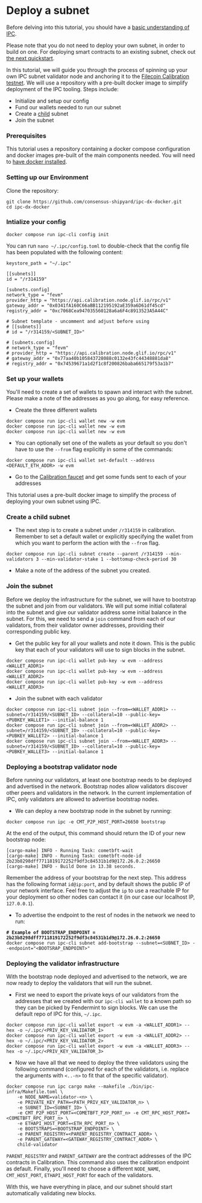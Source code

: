 # Deploy a subnet

Before delving into this tutorial, you should have a [basic understanding of IPC](../).&#x20;

Please note that you do not need to deploy your own subnet, in order to build on one. For deploying smart contracts to an existing subnet, check out [the next quickstart](deploy-smart-contracts-to-a-subnet.md).

In this tutorial, we will guide you through the process of spinning up your own IPC subnet validator node and anchoring it to the [Filecoin Calibration testnet](../reference/testnets.md). We will use a repository with a pre-built docker image to simplify deployment of the IPC tooling. Steps include:

* Initialize and setup our config
* Fund our wallets needed to run our subnet
* Create a [child](../key-concepts/subnets.md#hierarchy-trees) subnet
* Join the subnet

### Prerequisites

This tutorial uses a repository containing a docker compose configuration and docker images pre-built of the main components needed. You will need to [have docker installed](https://docs.docker.com/engine/install/).

### Setting up our Environment

Clone the repository:

```
git clone https://github.com/consensus-shipyard/ipc-dx-docker.git
cd ipc-dx-docker
```

### Intialize your config

```
docker compose run ipc-cli config init
```

You can run `nano ~/.ipc/config.toml` to double-check that the config file has been populated with the following content:

```
keystore_path = "~/.ipc"

[[subnets]]
id = "/r314159"

[subnets.config]
network_type = "fevm"
provider_http = "https://api.calibration.node.glif.io/rpc/v1"
gateway_addr = "0x0341fA160C66aBB112195192aE359a6D61df45cd"
registry_addr = "0xc7068Cea947035560128a6a6F4c8913523A5A44C"

# Subnet template - uncomment and adjust before using
# [[subnets]]
# id = "/r314159/<SUBNET_ID>"

# [subnets.config]
# network_type = "fevm"
# provider_http = "https://api.calibration.node.glif.io/rpc/v1"
# gateway_addr = "0x77aa40b105843728088c0132e43fc44348881da8"
# registry_addr = "0x74539671a1d2f1c8f200826baba665179f53a1b7"
```

### Set up your wallets

You'll need to create a set of wallets to spawn and interact with the subnet. Please make a note of the addresses as you go along, for easy reference.

* Create the three different wallets

```
docker compose run ipc-cli wallet new -w evm
docker compose run ipc-cli wallet new -w evm
docker compose run ipc-cli wallet new -w evm
```

* You can optionally set one of the wallets as your default so you don't have to use the `--from` flag explicitly in some of the commands:

```
docker compose run ipc-cli wallet set-default --address <DEFAULT_ETH_ADDR> -w evm
```

* Go to the [Calibration faucet](https://faucet.calibration.fildev.network/) and get some funds sent to each of your addresses

This tutorial uses a pre-built docker image to simplify the process of deploying your own subnet using IPC.&#x20;

### Create a child subnet <a href="#user-content-step-4-create-a-child-subnet" id="user-content-step-4-create-a-child-subnet"></a>

* The next step is to create a subnet under `/r314159` in calibration. Remember to set a default wallet or explicitly specifying the wallet from which you want to perform the action with the `--from` flag.

```
docker compose run ipc-cli subnet create --parent /r314159 --min-validators 3 --min-validator-stake 1 --bottomup-check-period 30
```

* Make a note of the address of the subnet you created.

### Join the subnet <a href="#user-content-step-5-join-the-subnet" id="user-content-step-5-join-the-subnet"></a>

Before we deploy the infrastructure for the subnet, we will have to bootstrap the subnet and join from our validators. We will put some initial collateral into the subnet and give our validator address some initial balance in the subnet. For this, we need to send a `join` command from each of our validators, from their validator owner addresses, providing their corresponding public key.

* Get the public key for all your wallets and note it down. This is the public key that each of your validators will use to sign blocks in the subnet.

```
docker compose run ipc-cli wallet pub-key -w evm --address <WALLET_ADDR1>
docker compose run ipc-cli wallet pub-key -w evm --address <WALLET_ADDR2>
docker compose run ipc-cli wallet pub-key -w evm --address <WALLET_ADDR3>
```

* Join the subnet with each validator

```
docker compose run ipc-cli subnet join --from=<WALLET_ADDR1> --subnet=/r314159/<SUBNET_ID> --collateral=10 --public-key=<PUBKEY_WALLET1> --initial-balance 1
docker compose run ipc-cli subnet join --from=<WALLET_ADDR2> --subnet=/r314159/<SUBNET_ID> --collateral=10 --public-key=<PUBKEY_WALLET2> --initial-balance 1
docker compose run ipc-cli subnet join --from=<WALLET_ADDR3> --subnet=/r314159/<SUBNET_ID> --collateral=10 --public-key=<PUBKEY_WALLET3> --initial-balance 1
```

### Deploying a bootstrap validator node

Before running our validators, at least one bootstrap needs to be deployed and advertised in the network. Bootstrap nodes allow validators discover other peers and validators in the network. In the current implementation of IPC, only validators are allowed to advertise bootstrap nodes.

* We can deploy a new bootstrap node in the subnet by running:

```
docker compose run ipc -e CMT_P2P_HOST_PORT=26650 bootstrap
```

At the end of the output, this command should return the ID of your new bootstrap node:

```
[cargo-make] INFO - Running Task: cometbft-wait
[cargo-make] INFO - Running Task: cometbft-node-id
2b23b8298dff7711819172252f9df3c84531b1d9@172.26.0.2:26650
[cargo-make] INFO - Build Done in 13.38 seconds.
```

Remember the address of your bootstrap for the next step. This address has the following format `id@ip:port`, and by default shows the public IP of your network interface. Feel free to adjust the `ip` to use a reachable IP for your deployment so other nodes can contact it (in our case our localhost IP, `127.0.0.1`).

* To advertise the endpoint to the rest of nodes in the network we need to run:

<pre><code><strong># Example of BOOTSTRAP_ENDPOINT = 2b23b8298dff7711819172252f9df3c84531b1d9@172.26.0.2:26650
</strong>docker compose run ipc-cli subnet add-bootstrap --subnet=&#x3C;SUBNET_ID> --endpoint="&#x3C;BOOTSRAP_ENDPOINT>"
</code></pre>

### Deploying the validator infrastructure <a href="#user-content-deploying-the-validator-infrastructure" id="user-content-deploying-the-validator-infrastructure"></a>

With the bootstrap node deployed and advertised to the network, we are now ready to deploy the validators that will run the subnet.

* First we need to export the private keys of our validators from the addresses that we created with our `ipc-cli wallet` to a known path so they can be picked by Fendermint to sign blocks. We can use the default repo of IPC for this, `~/.ipc`.

```
docker compose run ipc-cli wallet export -w evm -a <WALLET_ADDR1> --hex -o ~/.ipc/<PRIV_KEY_VALIDATOR_1>
docker compose run ipc-cli wallet export -w evm -a <WALLET_ADDR2> --hex -o ~/.ipc/<PRIV_KEY_VALIDATOR_2>
docker compose run ipc-cli wallet export -w evm -a <WALLET_ADDR3> --hex -o ~/.ipc/<PRIV_KEY_VALIDATOR_3>
```

* Now we have all that we need to deploy the three validators using the following command (configured for each of the validators, i.e. replace the arguments with `<..-n>` to fit that of the specific validator).

```
docker compose run ipc cargo make --makefile ./bin/ipc-infra/Makefile.toml \
    -e NODE_NAME=validator-<n> \
    -e PRIVATE_KEY_PATH=<PATH_PRIV_KEY_VALIDATOR_n> \
    -e SUBNET_ID=<SUBNET_ID> \
    -e CMT_P2P_HOST_PORT=<COMETBFT_P2P_PORT_n> -e CMT_RPC_HOST_PORT=<COMETBFT_RPC_PORT_n> \
    -e ETHAPI_HOST_PORT=<ETH_RPC_PORT_n> \
    -e BOOTSTRAPS=<BOOTSTRAP_ENDPOINT> \
    -e PARENT_REGISTRY=<PARENT_REGISTRY_CONTRACT_ADDR> \
    -e PARENT_GATEWAY=<GATEWAY_REGISTRY_CONTRACT_ADDR> \
    child-validator
```

`PARENT_REGISTRY` and `PARENT_GATEWAY` are the contract addresses of the IPC contracts in Calibration. This command also uses the calibration endpoint as default. Finally, you'll need to choose a different `NODE_NAME`, `CMT_HOST_PORT`, `ETHAPI_HOST_PORT` for each of the validators.

With this, we have everything in place, and our subnet should start automatically validating new blocks.
